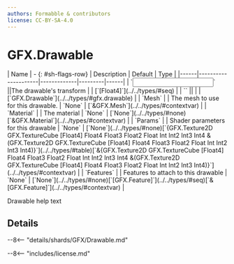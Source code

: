 ```yaml
---
authors: Formabble & contributors
license: CC-BY-SA-4.0
---
```



# GFX.Drawable

<div class="sh-parameters" markdown="1">
| Name | - {: #sh-flags-row} | Description | Default | Type |
|------|---------------------|-------------|---------|------|
| `<input>` ||The drawable's transform | | [`[Float4]`](../../types/#seq) |
| `<output>` || | | [`GFX.Drawable`](../../types/#gfx.drawable) |
| `Mesh` |  | The mesh to use for this drawable. | `None` | [`&GFX.Mesh`](../../types/#contextvar) |
| `Material` |  | The material | `None` | [`None`](../../types/#none)[`&GFX.Material`](../../types/#contextvar) |
| `Params` |  | Shader parameters for this drawable | `None` | [`None`](../../types/#none)[`{GFX.Texture2D GFX.TextureCube [Float4] Float4 Float3 Float2 Float Int Int2 Int3 Int4 &(GFX.Texture2D GFX.TextureCube [Float4] Float4 Float3 Float2 Float Int Int2 Int3 Int4)}`](../../types/#table)[`&{GFX.Texture2D GFX.TextureCube [Float4] Float4 Float3 Float2 Float Int Int2 Int3 Int4 &(GFX.Texture2D GFX.TextureCube [Float4] Float4 Float3 Float2 Float Int Int2 Int3 Int4)}`](../../types/#contextvar) |
| `Features` |  | Features to attach to this drawable | `None` | [`None`](../../types/#none)[`[GFX.Feature]`](../../types/#seq)[`&[GFX.Feature]`](../../types/#contextvar) |

</div>

Drawable help text

## Details

--8<-- "details/shards/GFX/Drawable.md"


--8<-- "includes/license.md"

